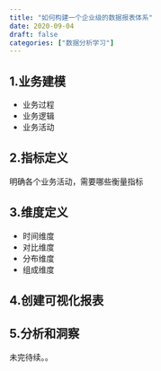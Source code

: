 ```yaml
---
title: "如何构建一个企业级的数据报表体系"
date: 2020-09-04
draft: false
categories: ["数据分析学习"]
---
```


## 1.业务建模

- 业务过程
- 业务逻辑
- 业务活动


## 2.指标定义

明确各个业务活动，需要哪些衡量指标

## 3.维度定义

- 时间维度
- 对比维度
- 分布维度
- 组成维度

## 4.创建可视化报表

## 5.分析和洞察

未完待续。。